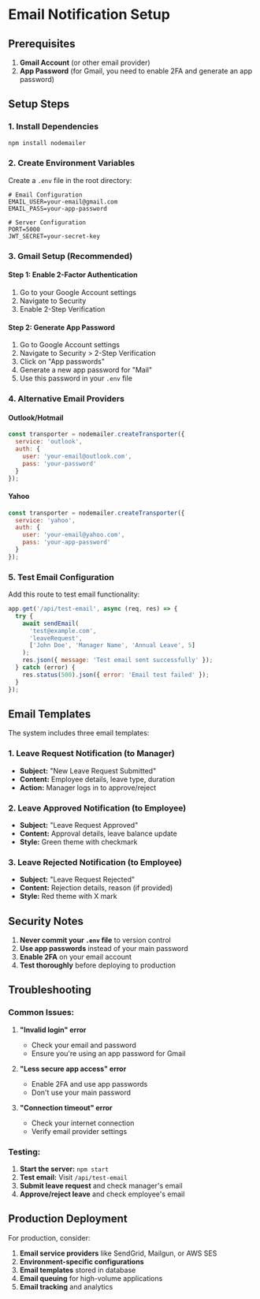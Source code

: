 # Email Notification Setup

## Prerequisites

1. **Gmail Account** (or other email provider)
2. **App Password** (for Gmail, you need to enable 2FA and generate an app password)

## Setup Steps

### 1. Install Dependencies

```bash
npm install nodemailer
```

### 2. Create Environment Variables

Create a `.env` file in the root directory:

```env
# Email Configuration
EMAIL_USER=your-email@gmail.com
EMAIL_PASS=your-app-password

# Server Configuration
PORT=5000
JWT_SECRET=your-secret-key
```

### 3. Gmail Setup (Recommended)

#### Step 1: Enable 2-Factor Authentication
1. Go to your Google Account settings
2. Navigate to Security
3. Enable 2-Step Verification

#### Step 2: Generate App Password
1. Go to Google Account settings
2. Navigate to Security > 2-Step Verification
3. Click on "App passwords"
4. Generate a new app password for "Mail"
5. Use this password in your `.env` file

### 4. Alternative Email Providers

#### Outlook/Hotmail
```javascript
const transporter = nodemailer.createTransporter({
  service: 'outlook',
  auth: {
    user: 'your-email@outlook.com',
    pass: 'your-password'
  }
});
```

#### Yahoo
```javascript
const transporter = nodemailer.createTransporter({
  service: 'yahoo',
  auth: {
    user: 'your-email@yahoo.com',
    pass: 'your-app-password'
  }
});
```

### 5. Test Email Configuration

Add this route to test email functionality:

```javascript
app.get('/api/test-email', async (req, res) => {
  try {
    await sendEmail(
      'test@example.com',
      'leaveRequest',
      ['John Doe', 'Manager Name', 'Annual Leave', 5]
    );
    res.json({ message: 'Test email sent successfully' });
  } catch (error) {
    res.status(500).json({ error: 'Email test failed' });
  }
});
```

## Email Templates

The system includes three email templates:

### 1. Leave Request Notification (to Manager)
- **Subject:** "New Leave Request Submitted"
- **Content:** Employee details, leave type, duration
- **Action:** Manager logs in to approve/reject

### 2. Leave Approved Notification (to Employee)
- **Subject:** "Leave Request Approved"
- **Content:** Approval details, leave balance update
- **Style:** Green theme with checkmark

### 3. Leave Rejected Notification (to Employee)
- **Subject:** "Leave Request Rejected"
- **Content:** Rejection details, reason (if provided)
- **Style:** Red theme with X mark

## Security Notes

1. **Never commit your `.env` file** to version control
2. **Use app passwords** instead of your main password
3. **Enable 2FA** on your email account
4. **Test thoroughly** before deploying to production

## Troubleshooting

### Common Issues:

1. **"Invalid login" error**
   - Check your email and password
   - Ensure you're using an app password for Gmail

2. **"Less secure app access" error**
   - Enable 2FA and use app passwords
   - Don't use your main password

3. **"Connection timeout" error**
   - Check your internet connection
   - Verify email provider settings

### Testing:

1. **Start the server:** `npm start`
2. **Test email:** Visit `/api/test-email`
3. **Submit leave request** and check manager's email
4. **Approve/reject leave** and check employee's email

## Production Deployment

For production, consider:

1. **Email service providers** like SendGrid, Mailgun, or AWS SES
2. **Environment-specific configurations**
3. **Email templates** stored in database
4. **Email queuing** for high-volume applications
5. **Email tracking** and analytics 